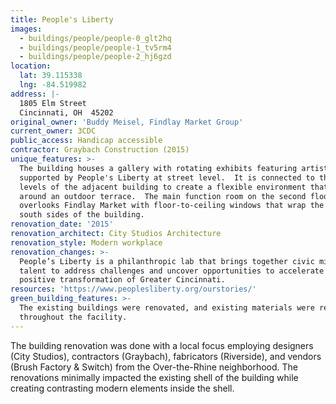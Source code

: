 ```yaml
---
title: People's Liberty
images:
  - buildings/people/people-0_glt2hq
  - buildings/people/people-1_tv5rm4
  - buildings/people/people-2_hj6gzd
location:
  lat: 39.115338
  lng: -84.519982
address: |-
  1805 Elm Street
  Cincinnati, OH  45202
original_owner: 'Buddy Meisel, Findlay Market Group'
current_owner: 3CDC
public_access: Handicap accessible
contractor: Graybach Construction (2015)
unique_features: >-
  The building houses a gallery with rotating exhibits featuring artists
  supported by People's Liberty at street level.  It is connected to the upper
  levels of the adjacent building to create a flexible environment that wraps
  around an outdoor terrace.  The main function room on the second floor
  overlooks Findlay Market with floor-to-ceiling windows that wrap the east and
  south sides of the building.
renovation_date: '2015'
renovation_architect: City Studios Architecture
renovation_style: Modern workplace
renovation_changes: >-
  People’s Liberty is a philanthropic lab that brings together civic minded
  talent to address challenges and uncover opportunities to accelerate the
  positive transformation of Greater Cincinnati.
resources: 'https://www.peoplesliberty.org/ourstories/'
green_building_features: >-
  The existing buildings were renovated, and existing materials were repurposed
  throughout the facility.
---
```


The building renovation was done with a local focus employing designers (City Studios), contractors (Graybach), fabricators (Riverside), and vendors (Brush Factory & Switch) from the Over-the-Rhine neighborhood. The renovations minimally impacted the existing shell of the building while creating contrasting modern elements inside the shell.
